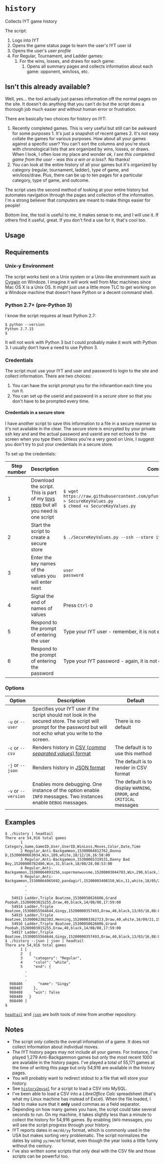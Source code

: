 # `history`

Collects IYT game history

The script:
  1. Logs into IYT
  2. Opens the game status page to learn the user's IYT user id
  3. Opens the user's _user profile_
  4. For Regular, Tournament, and Ladder games:  
     1. For the wins, losses, and draws for each game:
        1. Opens all summary pages and collects information about each game: opponent, win/loss, etc.

## Isn't this already available?
Well, yes... the tool actually just parses information off the normal pages on the site.  It doesn't do anything that you can't do but the script does a thorough job much easier and without human error or frustration.

There are basically two choices for history on IYT:
  1. Recently completed games.  This is very useful but still can be awkward for some purposes
    1. It's just a snapshot of recent games
    2. It's not easy collate the games for various purposes.  How about all your games against a specific user?  You can't sort the columns and you're stuck with chronological lists that are organized by wins, losses, or draws.  When I look, I often lose my place and wonder _ok, I see this completed game from the user - was this a win or a loss?_.  No thanks!
  2. You can look at the entire history of all your games but it's organized by category (regular, tournament, ladder), type of game, and win/loss/draw.  Plus, there can be up to ten pages for a particular category, type of game, and outcome.
 
The script uses the second method of looking at your entire history but automates navigation through the pages and collection of the information.  I'm a strong believer that computers are meant to make things easier for people!
 
Bottom line, the tool is useful to me, it makes sense to me, and I will use it.  If others find it useful, great.  If you don't find a use for it, that's cool too.

## Usage

## Requirements

### Unix-y Environment

The script works best on a Unix system or a Unix-like environment such as [Cygwin](https://www.cygwin.com/) on Windoze.  I imagine it will work well from Mac machines since Mac OS X is a Unix OS.  It might just use a little more TLC to get working on a Windoze machine that doesn't have Python or a decent command shell.

### Python 2.7+ (pre-Python 3)

I know the script requires at least Python 2.7:

```
$ python --version
Python 2.7.15
$
```

It will not work with Python 3 but I could probably make it work with Python 3.  I usually don't have a need to use Python 3.

### Credentials

The script must use your IYT and user and password to login to the site and collect information.  There are two choices:

1. You can have the script prompt you for the inforamtion each time you run it.
2. You can set up the userid and password in a _secure store_ so that you don't have to be prompted every time.

#### Credentials in a secure store 

I have another script to save this information to a file in a secure manner so it's not available in the clear.  The secure store is encrypted by your private ssh key and and the actual password and userid are not echoed to the screen when you type them.  Unless you're a very good on Unix, I suggest you don't try to put your credentials in a secure store.

To set up the credentials:

| Step number | Description | Command |
| - | - | - |
| 1 | Download the script.  This is part of my [toys repo](https://github.com/pfuntner/toys) but all you need is one script | `$ wget https://raw.githubusercontent.com/pfuntner/toys/master/bin/SecureKeyValues.py > SecureKeyValues.py`<br/>`$ chmod +x SecureKeyValues.py` |
| 2 | Start the script to create a secure store | `$ ./SecureKeyValues.py --ssh --store iyt --operation set` |
| 3 | Enter the key names of the values you will enter next | `user`<br/>`password` |
| 4 | Signal the end of names of values | Press `Ctrl-D` |
| 5 | Respond to the prompt of entering the user | Type your IYT user - remember, it is not echoed to the screen |
| 6 | Respond to the prompt of entering the password | Type your IYT password - again, it is not echoed to the screen |

### Options

| Option | Description | Default |
| ------ | ----------- | ------- |
| `-u` or `--user` | Specifies your IYT user if the script should not look in the secured store.  The script will prompt for the password but will not echo what you write to the screen. | There is no default |
| `-c` or `--csv` | Renders history in [CSV (_comma separated values_) format](https://www.wikiwand.com/en/Comma-separated_values) | The default is to use this method |
| `-j` or `--json` | Renders history in [JSON format](https://www.wikiwand.com/en/JSON) | The default is to render in CSV format |
| `-v` or `--version` | Enables more debugging.  One instance of the option enable `INFO` messages.  Two instances enable `DEBUG` messages.  | The default is to display `WARNING`, `ERROR`, and `CRITICAL` messages |

## Examples

```
$ ./history | headtail
There are 54,916 total games
       1 Category,Game,GameID,User,UserID,WinLoss,Moves,Color,Date,Time
       2 Regular,Anti-Backgammon,15300064812762,Donna D,15200000663034,Win,189,white,18/12/16,16:58:00
       3 Regular,Anti-Backgammon,15300065319531,Danny Bad Boy,15200000782400,Win,31,black,18/08/28,08:53:00
       4 Regular,Anti-Backgammon,15300064893256,supermanwuvsme,15200003044703,Win,290,black,18/07/05,22:28:00
       5 Regular,Anti-Backgammon,15300064965692,pandagirl,15200003408150,Win,11,white,18/05/20,17:58:00
         .
         .
         .
   54913 Ladder,Triple Boatzee,15300058626606,Grand Poobah,15200003015255,Draw,40,black,14/08/08,17:59:00
   54914 Ladder,Triple Boatzee,15300055564644,Gingy,15200000357493,Draw,40,black,13/03/16,08:03:00
   54915 Ladder,Triple Boatzee,15300062382383,Henning,15200003362723,Draw,40,white,16/09/21,15:50:00
   54916 Ladder,Triple Boatzee,15300058626606,Grand Poobah,15200003015255,Draw,40,black,14/08/08,17:59:00
   54917 Ladder,Triple Boatzee,15300055564644,Gingy,15200000357493,Draw,40,black,13/03/16,08:03:00
$ ./history --json | json | headtail
There are 54,916 total games
       1 [
       2   {
       3     "category": "Regular", 
       4     "color": "white", 
       5     "end": {
         .
         .
         .
  988486       "name": "Gingy"
  988487     }, 
  988488     "win": false
  988489   }
  988490 ]
$ 
```

[`headtail`](https://github.com/pfuntner/toys/blob/master/doc/headtail.md) and [`json`](https://github.com/pfuntner/toys/blob/master/doc/json.md) are both tools of mine from another repository.

## Notes

- The script only collects the overall infomation of a game.  It does not collect information about individual moves.
- The IYT history pages may not include all your games.  For instance, I've played 1,279 Anti-Backgammon games but only the most recent 1000 are available in the history pages.  I've played a total of 55,171 games at the time of writing this page but only 54,916 are available in the history pages.
- You will probably want to redirect stdout to a file that will store your history.
- See [`history2mysql`](history2mysql.md) for a script to load a CSV into MySQL.
- I've been able to load a CSV into a _LibreOffice Calc_ spreadsheet (that's what my Linux machine has instead of Excel).  When the file loaded, I had to make sure that it **only** used commas as a field separator.
- Depending on how many games you have, the script could take several seconds to run.  On my machine, it takes slightly less than a minute to collect the history for 54,916 games.  By enabling `INFO` messages, you will see the script progress through your history.
- IYT reports dates in `mm/dd/yy` format, which is commonly used in the USA but makes sorting very problematic.  The script normalizes the dates by using `yy/mm/dd` format, even though the year looks a little funny without the century.
- I've also written some scripts that only deal with the CSV file and those scripts can be powerful too.
